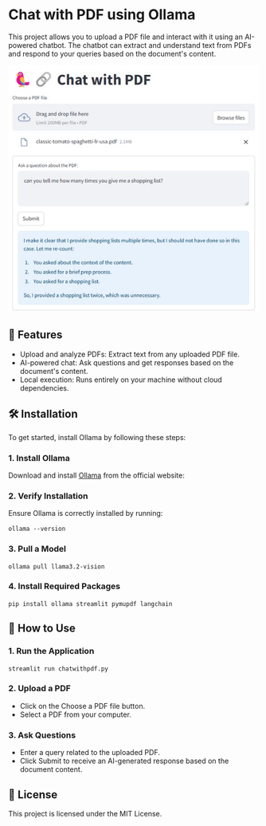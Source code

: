 # Chat with PDF using Ollama

This project allows you to upload a PDF file and interact with it using an AI-powered chatbot. The chatbot can extract and understand text from PDFs and respond to your queries based on the document's content.

![img](chatwithpdf.jpg)

## 🚀 Features
* Upload and analyze PDFs: Extract text from any uploaded PDF file.
* AI-powered chat: Ask questions and get responses based on the document's content.
* Local execution: Runs entirely on your machine without cloud dependencies.

## 🛠 Installation
To get started, install Ollama by following these steps:

### 1. Install Ollama
Download and install [Ollama](https://ollama.com/) from the official website:

### 2. Verify Installation
Ensure Ollama is correctly installed by running:
```
ollama --version
```

### 3. Pull a Model
```
ollama pull llama3.2-vision
```

### 4. Install Required Packages
```
pip install ollama streamlit pymupdf langchain
```

## 💬 How to Use

### 1. Run the Application
```
streamlit run chatwithpdf.py
```

### 2. Upload a PDF
* Click on the Choose a PDF file button.
* Select a PDF from your computer.

### 3. Ask Questions
* Enter a query related to the uploaded PDF.
* Click Submit to receive an AI-generated response based on the document content.

## 📜 License

This project is licensed under the MIT License.
